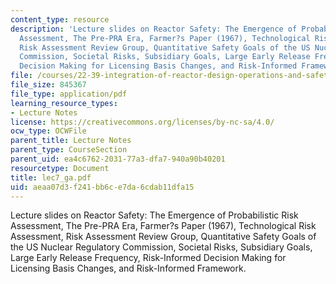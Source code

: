 ```yaml
---
content_type: resource
description: 'Lecture slides on Reactor Safety: The Emergence of Probabilistic Risk
  Assessment, The Pre-PRA Era, Farmer?s Paper (1967), Technological Risk Assessment,
  Risk Assessment Review Group, Quantitative Safety Goals of the US Nuclear Regulatory
  Commission, Societal Risks, Subsidiary Goals, Large Early Release Frequency, Risk-Informed
  Decision Making for Licensing Basis Changes, and Risk-Informed Framework.'
file: /courses/22-39-integration-of-reactor-design-operations-and-safety-fall-2006/aeaa07d3f241bb6ce7da6cdab11dfa15_lec7_ga.pdf
file_size: 845367
file_type: application/pdf
learning_resource_types:
- Lecture Notes
license: https://creativecommons.org/licenses/by-nc-sa/4.0/
ocw_type: OCWFile
parent_title: Lecture Notes
parent_type: CourseSection
parent_uid: ea4c6762-2031-77a3-dfa7-940a90b40201
resourcetype: Document
title: lec7_ga.pdf
uid: aeaa07d3-f241-bb6c-e7da-6cdab11dfa15
---
```

Lecture slides on Reactor Safety: The Emergence of Probabilistic Risk Assessment, The Pre-PRA Era, Farmer?s Paper (1967), Technological Risk Assessment, Risk Assessment Review Group, Quantitative Safety Goals of the US Nuclear Regulatory Commission, Societal Risks, Subsidiary Goals, Large Early Release Frequency, Risk-Informed Decision Making for Licensing Basis Changes, and Risk-Informed Framework.